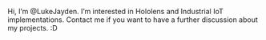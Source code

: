 Hi, I’m @LukeJayden. I’m interested in Hololens and Industrial IoT implementations.
Contact me if you want to have a further discussion about my projects. 
:D
